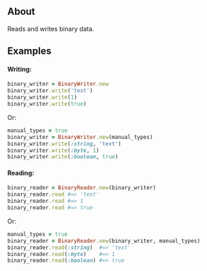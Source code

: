 ## About
Reads and writes binary data.

## Examples
#### Writing:
```Ruby
binary_writer = BinaryWriter.new
binary_writer.write('text')
binary_writer.write(1)
binary_writer.write(true)
```
Or:
```Ruby
manual_types = true
binary_writer = BinaryWriter.new(manual_types)
binary_writer.write(:string, 'text')
binary_writer.write(:byte, 1)
binary_writer.write(:boolean, true)
```

#### Reading:
```Ruby
binary_reader = BinaryReader.new(binary_writer)
binary_reader.read #=> 'text'
binary_reader.read #=> 1
binary_reader.read #=> true
```
Or:
```Ruby
manual_types = true
binary_reader = BinaryReader.new(binary_writer, manual_types)
binary_reader.read(:string)  #=> 'text'
binary_reader.read(:byte)    #=> 1
binary_reader.read(:boolean) #=> true
```
